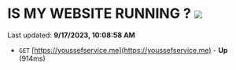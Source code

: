 # IS MY WEBSITE RUNNING ? [![](https://img.shields.io/static/v1?label=Sponsor&message=%E2%9D%A4&logo=GitHub&color=%23fe8e86)](https://github.com/sponsors/<username>)

Last updated: **9/17/2023, 10:08:58 AM**

- `GET` [https://youssefservice.me](https://youssefservice.me) - **Up** (914ms)
